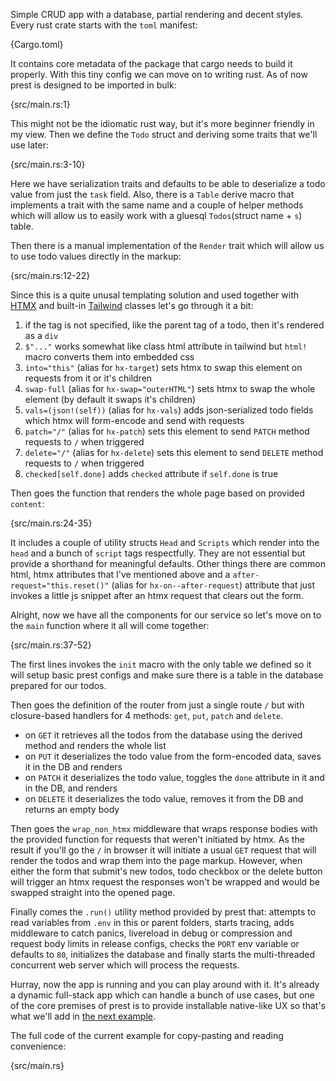 Simple CRUD app with a database, partial rendering and decent styles. Every rust crate starts with the `toml` manifest:

{Cargo.toml}

It contains core metadata of the package that cargo needs to build it properly. With this tiny config we can move on to writing rust. As of now prest is designed to be imported in bulk:

{src/main.rs:1}

This might not be the idiomatic rust way, but it's more beginner friendly in my view. Then we define the `Todo` struct and deriving some traits that we'll use later:

{src/main.rs:3-10}

Here we have serialization traits and defaults to be able to deserialize a todo value from just the `task` field. Also, there is a `Table` derive macro that implements a trait with the same name and a couple of helper methods which will allow us to easily work with a gluesql `Todos`(struct name + `s`) table. 

Then there is a manual implementation of the `Render` trait which will allow us to use todo values directly in the markup:

{src/main.rs:12-22}

Since this is a quite unusal templating solution and used together with [HTMX](https://htmx.org/) and built-in [Tailwind](https://tailwindcss.com/) classes let's go through it a bit:

1. if the tag is not specified, like the parent tag of a todo, then it's rendered as a `div`
2. `$"..."` works somewhat like class html attribute in tailwind but `html!` macro converts them into embedded css
3. `into="this"` (alias for `hx-target`) sets htmx to swap this element on requests from it or it's children
4. `swap-full` (alias for `hx-swap="outerHTML"`) sets htmx to swap the whole element (by default it swaps it's children)
5. `vals=(json!(self))` (alias for `hx-vals`) adds json-serialized todo fields which htmx will form-encode and send with requests
6. `patch="/"` (alias for `hx-patch`) sets this element to send `PATCH` method requests to `/` when triggered
7. `delete="/"` (alias for `hx-delete`) sets this element to send `DELETE` method requests to `/` when triggered
8. `checked[self.done]` adds `checked` attribute if `self.done` is true

Then goes the function that renders the whole page based on provided `content`:

{src/main.rs:24-35}

It includes a couple of utility structs `Head` and `Scripts` which render into the `head` and a bunch of `script` tags respectfully. They are not essential but provide a shorthand for meaningful defaults. Other things there are common html, htmx attributes that I've mentioned above and a `after-request="this.reset()"` (alias for `hx-on--after-request`) attribute that just invokes a little js snippet after an htmx request that clears out the form.

Alright, now we have all the components for our service so let's move on to the `main` function where it all will come together:

{src/main.rs:37-52}

The first lines invokes the `init` macro with the only table we defined so it will setup basic prest configs and make sure there is a table in the database prepared for our todos.

Then goes the definition of the router from just a single route `/` but with closure-based handlers for 4 methods: `get`, `put`, `patch` and `delete`.

* on `GET` it retrieves all the todos from the database using the derived method and renders the whole list
* on `PUT` it deserializes the todo value from the form-encoded data, saves it in the DB and renders
* on `PATCH` it deserializes the todo value, toggles the `done` attribute in it and in the DB, and renders
* on `DELETE` it deserializes the todo value, removes it from the DB and returns an empty body

Then goes the `wrap_non_htmx` middleware that wraps response bodies with the provided function for requests that weren't initiated by htmx.  As the result if you'll go the `/` in browser it will initiate a usual `GET` request that will render the todos and wrap them into the page markup. However, when either the form that submit's new todos, todo checkbox or the delete button will trigger an htmx request the responses won't be wrapped and would be swapped straight into the opened page. 

Finally comes the `.run()` utility method provided by prest that: attempts to read variables from `.env` in this or parent folders, starts tracing, adds middleware to catch panics, livereload in debug or compression and request body limits in release configs, checks the `PORT` env variable or defaults to `80`, initializes the database and finally starts the multi-threaded concurrent web server which will process the requests. 

Hurray, now the app is running and you can play around with it. It's already a dynamic full-stack app which can handle a bunch of use cases, but one of the core premises of prest is to provide installable native-like UX so that's what we'll add in [the next example](https://prest.blog/todo-pwa).

The full code of the current example for copy-pasting and reading convenience:

{src/main.rs}
